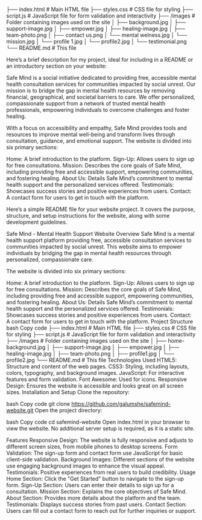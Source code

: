 ├── index.html # Main HTML file
├── styles.css # CSS file for styling
├── script.js # JavaScript file for form validation and interactivity
├── /images # Folder containing images used on the site
│ ├── background.jpg
│ ├── support-image.jpg
│ ├── empower.jpg
│ ├── healing-image.jpg
│ ├── team-photo.png
│ ├── contact us.png
│ └── mental welness.jpg
│ └── mission.jpg
│ └── profile 1.jpg
│ └── profile2.jpg
│ └── testimonial.png
└── README.md # This file

Here’s a brief description for my project, ideal for including in a README or an introductory section on your website:

Safe Mind is a social initiative dedicated to providing free, accessible mental health consultation services for communities impacted by social unrest. Our mission is to bridge the gap in mental health resources by removing financial, geographical, and societal barriers to care. We offer personalized, compassionate support from a network of trusted mental health professionals, empowering individuals to overcome challenges and foster healing.

With a focus on accessibility and empathy, Safe Mind provides tools and resources to improve mental well-being and transform lives through consultation, guidance, and emotional support.
The website is divided into six primary sections:

Home: A brief introduction to the platform.
Sign-Up: Allows users to sign up for free consultations.
Mission: Describes the core goals of Safe Mind, including providing free and accessible support, empowering communities, and fostering healing.
About Us: Details Safe Mind’s commitment to mental health support and the personalized services offered.
Testimonials: Showcases success stories and positive experiences from users.
Contact: A contact form for users to get in touch with the platform.

Here’s a simple README file for your website project. It covers the purpose, structure, and setup instructions for the website, along with some development guidelines.

Safe Mind - Mental Health Support Website
Overview
Safe Mind is a mental health support platform providing free, accessible consultation services to communities impacted by social unrest. This website aims to empower individuals by bridging the gap in mental health resources through personalized, compassionate care.

The website is divided into six primary sections:

Home: A brief introduction to the platform.
Sign-Up: Allows users to sign up for free consultations.
Mission: Describes the core goals of Safe Mind, including providing free and accessible support, empowering communities, and fostering healing.
About Us: Details Safe Mind’s commitment to mental health support and the personalized services offered.
Testimonials: Showcases success stories and positive experiences from users.
Contact: A contact form for users to get in touch with the platform.
Project Structure
bash
Copy code
├── index.html # Main HTML file
├── styles.css # CSS file for styling
├── script.js # JavaScript file for form validation and interactivity
├── /images # Folder containing images used on the site
│ ├── home-background.jpg
│ ├── support-image.jpg
│ ├── empower.jpg
│ ├── healing-image.jpg
│ ├── team-photo.png
│ ├── profile1.jpg
│ └── profile2.jpg
└── README.md # This file
Technologies Used
HTML5: Structure and content of the web pages.
CSS3: Styling, including layouts, colors, typography, and background images.
JavaScript: For interactive features and form validation.
Font Awesome: Used for icons.
Responsive Design: Ensures the website is accessible and looks great on all screen sizes.
Installation and Setup
Clone the repository:

bash
Copy code
git clone https://github.com/galumshe/safemind-website.git
Open the project directory:

bash
Copy code
cd safemind-website
Open index.html in your browser to view the website. No additional server setup is required, as it is a static site.

Features
Responsive Design: The website is fully responsive and adjusts to different screen sizes, from mobile phones to desktop screens.
Form Validation: The sign-up form and contact form use JavaScript for basic client-side validation.
Background Images: Different sections of the website use engaging background images to enhance the visual appeal.
Testimonials: Positive experiences from real users to build credibility.
Usage
Home Section: Click the "Get Started" button to navigate to the sign-up form.
Sign-Up Section: Users can enter their details to sign up for a consultation.
Mission Section: Explains the core objectives of Safe Mind.
About Section: Provides more details about the platform and the team.
Testimonials: Displays success stories from past users.
Contact Section: Users can fill out a contact form to reach out for further inquiries or support.
